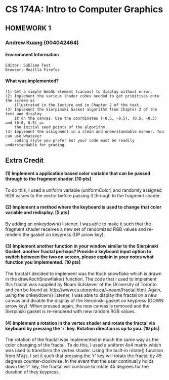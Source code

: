 # CS 174A: Intro to Computer Graphics
## HOMEWORK 1

### Andrew Kuang (004042464)

#### Environment Information
	Editor: Sublime Text
	Browser: Mozilla Firefox

#### What was implemented?

	(1) Get a simple WebGL element (canvas) to display without error.
	(2) Implement the various shader codes needed to get primitives onto the screen as 
		illustrated in the lecture and in Chapter 2 of the text.
	(3) Implement the Sierpinski Gasket algorithm from Chapter 2 of the text and display 
		it on the canvas. Use the coordinates (-0.5, -0.5), (0.5, -0.5) and (0.0, 0.5) as 
		the initial seed points of the algorithm.
	(4) Implement the assignment in a clean and understandable manner. You can use whatever 
		coding style you prefer but your code must be readily understandable for grading.

## Extra Credit

#### (1) Implement a application based color variable that can be passed through to the fragment shader. [10 pts]

To do this, I used a uniform variable (uniformColor) and randomly assigned RGB values to the vector before passing it through to the fragment shader.

#### (2) Implement a method where the keyboard is used to change that color variable and redisplay. [5 pts]

By adding an onkeydown() listener, I was able to make it such that the fragment shader receives a new set of randomized RGB values and re-renders the gasket on keypress (UP arrow key).

#### (3) Implement another function in your window similar to the Sierpinski Gasket, another fractal perhaps? Provide a keyboard input option to switch between the two on screen, please explain in your notes what function you implemented. [10 pts]

The fractal I decided to implement was the Koch snowflake which is drawn in the drawKochSnowflake() function. The code that I used to implement this fractal was supplied by Noam Sutskever of the University of Toronto and can be found at: http://www.cs.utoronto.ca/~noam/fractal.html. Again, using the onkeydown() listener, I was able to display the fractal on a new canvas and disable the display of the Sierpinski gasket on keypress (DOWN arrow key). When pressed again, the new canvas is removed and the Sierpinski gasket is re-rendered with new random RGB values. 

#### (4) Implement a rotation in the vertex shader and rotate the fractal via keyboard by pressing the 'r' key. Rotation direction is up to you. [10 pts]

The rotation of the fractal was implemented in much the same way as the color changing of the fractal. To do this, I used a uniform 4x4 matrix which was used to transform the vertex shader. Using the built-in rotate() function from MV.js, I set it such that pressing the 'r' key will rotate the fractal by 45 degrees counter-clockwise. In the event that the user continually holds down the 'r' key, the fractal will continue to rotate 45 degrees for the duration of they keypress.
